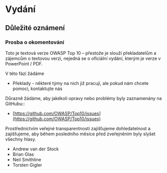 # Vydání

## Důležité oznámení

### Prosba o okomentování

Toto je textová verze OWASP Top 10 – přestože je slouží překladatelům a zájemcům o textovou verzi, nejedná se o oficiální vydání, kterým je verze v PowerPoint / PDF.

V této fázi žádáme

* Překlady - některé týmy na nich již pracují, ale pokud nám chcete pomoci, kontaktujte nás

Důrazně žádáme, aby jakékoli opravy nebo problémy byly zaznamenány na GitHubu::

* [https://github.com/OWASP/Top10/issues](https://github.com/OWASP/Top10/issues)

Prostřednictvím veřejné transparentnosti zajišťujeme dohledatelnost a zajišťujeme, aby během posledního měsíce před zveřejněním byly slyšet všechny hlasy.

* Andrew van der Stock
* Brian Glas
* Neil Smithline
* Torsten Gigler
